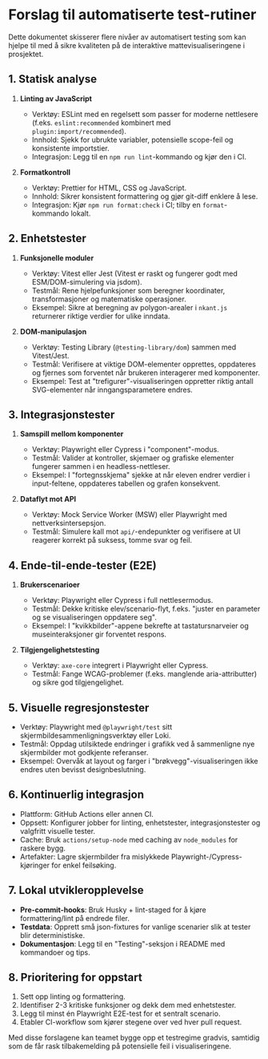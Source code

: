 # Forslag til automatiserte test-rutiner

Dette dokumentet skisserer flere nivåer av automatisert testing som kan hjelpe til med å sikre kvaliteten på de interaktive mattevisualiseringene i prosjektet.

## 1. Statisk analyse

1. **Linting av JavaScript**
   - Verktøy: ESLint med en regelsett som passer for moderne nettlesere (f.eks. `eslint:recommended` kombinert med `plugin:import/recommended`).
   - Innhold: Sjekk for ubrukte variabler, potensielle scope-feil og konsistente importstier.
   - Integrasjon: Legg til en `npm run lint`-kommando og kjør den i CI.

2. **Formatkontroll**
   - Verktøy: Prettier for HTML, CSS og JavaScript.
   - Innhold: Sikrer konsistent formattering og gjør git-diff enklere å lese.
   - Integrasjon: Kjør `npm run format:check` i CI; tilby en `format`-kommando lokalt.

## 2. Enhetstester

1. **Funksjonelle moduler**
   - Verktøy: Vitest eller Jest (Vitest er raskt og fungerer godt med ESM/DOM-simulering via jsdom).
   - Testmål: Rene hjelpefunksjoner som beregner koordinater, transformasjoner og matematiske operasjoner.
   - Eksempel: Sikre at beregning av polygon-arealer i `nkant.js` returnerer riktige verdier for ulike inndata.

2. **DOM-manipulasjon**
   - Verktøy: Testing Library (`@testing-library/dom`) sammen med Vitest/Jest.
   - Testmål: Verifisere at viktige DOM-elementer opprettes, oppdateres og fjernes som forventet når brukeren interagerer med komponenter.
   - Eksempel: Test at "trefigurer"-visualiseringen oppretter riktig antall SVG-elementer når inngangsparametere endres.

## 3. Integrasjonstester

1. **Samspill mellom komponenter**
   - Verktøy: Playwright eller Cypress i "component"-modus.
   - Testmål: Valider at kontroller, skjemaer og grafiske elementer fungerer sammen i en headless-nettleser.
   - Eksempel: I "fortegnsskjema" sjekke at når eleven endrer verdier i input-feltene, oppdateres tabellen og grafen konsekvent.

2. **Dataflyt mot API**
   - Verktøy: Mock Service Worker (MSW) eller Playwright med nettverksintersepsjon.
   - Testmål: Simulere kall mot `api/`-endepunkter og verifisere at UI reagerer korrekt på suksess, tomme svar og feil.

## 4. Ende-til-ende-tester (E2E)

1. **Brukerscenarioer**
   - Verktøy: Playwright eller Cypress i full nettlesermodus.
   - Testmål: Dekke kritiske elev/scenario-flyt, f.eks. "juster en parameter og se visualiseringen oppdatere seg".
   - Eksempel: I "kvikkbilder"-appene bekrefte at tastatursnarveier og museinteraksjoner gir forventet respons.

2. **Tilgjengelighetstesting**
   - Verktøy: `axe-core` integrert i Playwright eller Cypress.
   - Testmål: Fange WCAG-problemer (f.eks. manglende aria-attributter) og sikre god tilgjengelighet.

## 5. Visuelle regresjonstester

- Verktøy: Playwright med `@playwright/test` sitt skjermbildesammenligningsverktøy eller Loki.
- Testmål: Oppdag utilsiktede endringer i grafikk ved å sammenligne nye skjermbilder mot godkjente referanser.
- Eksempel: Overvåk at layout og farger i "brøkvegg"-visualiseringen ikke endres uten bevisst designbeslutning.

## 6. Kontinuerlig integrasjon

- Plattform: GitHub Actions eller annen CI.
- Oppsett: Konfigurer jobber for linting, enhetstester, integrasjonstester og valgfritt visuelle tester.
- Cache: Bruk `actions/setup-node` med caching av `node_modules` for raskere bygg.
- Artefakter: Lagre skjermbilder fra mislykkede Playwright-/Cypress-kjøringer for enkel feilsøking.

## 7. Lokal utvikleropplevelse

- **Pre-commit-hooks**: Bruk Husky + lint-staged for å kjøre formattering/lint på endrede filer.
- **Testdata**: Opprett små json-fixtures for vanlige scenarier slik at tester blir deterministiske.
- **Dokumentasjon**: Legg til en "Testing"-seksjon i README med kommandoer og tips.

## 8. Prioritering for oppstart

1. Sett opp linting og formattering.
2. Identifiser 2-3 kritiske funksjoner og dekk dem med enhetstester.
3. Legg til minst én Playwright E2E-test for et sentralt scenario.
4. Etabler CI-workflow som kjører stegene over ved hver pull request.

Med disse forslagene kan teamet bygge opp et testregime gradvis, samtidig som de får rask tilbakemelding på potensielle feil i visualiseringene.
